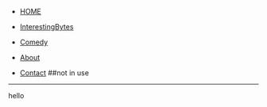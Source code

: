 <!-- docs/_sidebar.md -->


* [HOME](home.md)

* [InterestingBytes](InterestingBytes/InterestingBytes.md)
* [Comedy](comedy/comedy.md)

* [About](about.md)

* [Contact](contact.md) ##not in use

---
hello
